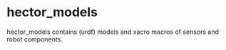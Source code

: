 # hector_models
hector_models contains (urdf) models and xacro macros of sensors and robot components.
